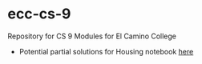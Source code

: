 # ecc-cs-9
Repository for CS 9 Modules for El Camino College

- Potential partial solutions for Housing notebook [here](https://colab.research.google.com/drive/1MdUJbO2C5vjKR6aDiMHkPvNOBBolJ8nA?usp=sharing)
